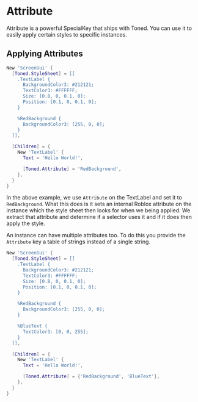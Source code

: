 # Attribute

Attribute is a powerful SpecialKey that ships with Toned. You can use it to easily apply certain styles to specific instances.

## Applying Attributes

```lua
New 'ScreenGui' {
  [Toned.StyleSheet] = [[
    .TextLabel {
      BackgroundColor3: #212121;
      TextColor3: #FFFFFF;
      Size: [0.8, 0, 0.1, 0];
      Position: [0.1, 0, 0.1, 0];
    }

    %RedBackground {
      BackgroundColor3: [255, 0, 0];
    }
  ]],

  [Children] = {
    New 'TextLabel' {
      Text = 'Hello World!',

      [Toned.Attribute] = 'RedBackground',
    },
  }
}
```

In the above example, we use `Attribute` on the TextLabel and set it to `RedBackground`. What this does is it sets an internal Roblox attribute on the instance which the style sheet then looks for when we being applied. We extract that attribute and determine if a selector uses it and if it does then apply the style.

An instance can have multiple attributes too. To do this you provide the `Attribute` key a table of strings instead of a single string.

```lua
New 'ScreenGui' {
  [Toned.StyleSheet] = [[
    .TextLabel {
      BackgroundColor3: #212121;
      TextColor3: #FFFFFF;
      Size: [0.8, 0, 0.1, 0];
      Position: [0.1, 0, 0.1, 0];
    }

    %RedBackground {
      BackgroundColor3: [255, 0, 0];
    }

    %BlueText {
      TextColor3: [0, 0, 255];
    }
  ]],

  [Children] = {
    New 'TextLabel' {
      Text = 'Hello World!',

      [Toned.Attribute] = {'RedBackground', 'BlueText'},
    },
  }
}
```